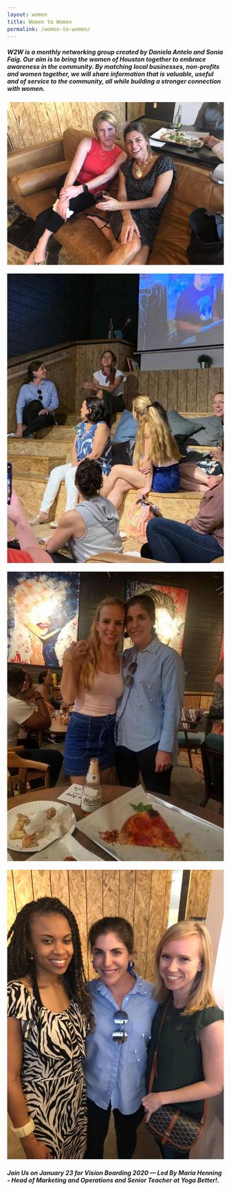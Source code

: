 ```yaml
---
layout: women
title: Women to Women
permalink: /women-to-women/
---
```

<h5>W2W is a monthly networking group created by Daniela Antelo and Sonia Faig. Our aim is to bring the women of Houston together to embrace awareness in the community. By matching local businesses, non-profits and women together, we will share information that is valuable, useful and of service to the community, all while building a stronger connection with women.</h5>
<img src="/img/women1.jpg" class="post-image"><br><br>
<img src="/img/women2.jpg" class="post-image"><br><br>
<img src="/img/women3.jpg" class="post-image"><br><br>
<img src="/img/women4.jpg" class="post-image"><br>


<h5>Join Us on January 23 for Vision Boarding 2020 —
Led By Maria Henning - Head of Marketing and Operations and Senior Teacher at Yoga Better!.</h5>